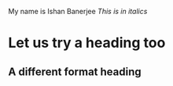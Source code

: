 My name is Ishan Banerjee
*This is in italics*
# Let us try a heading too
## A different format heading
